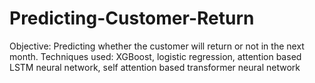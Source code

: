# Predicting-Customer-Return
Objective: Predicting whether the customer will return or not in the next month.
Techniques used: XGBoost, logistic regression, attention based LSTM neural network, self attention based transformer neural network
